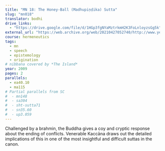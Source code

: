 ```yaml
---
title: "MN 18: The Honey-Ball (Madhupiṇḍika) Sutta"
slug: "mn018"
translator: bodhi
drive_links:
  - "https://drive.google.com/file/d/1HGp3fgNYaMztrkmH2K3FoLnloyzsGg5k"
external_url: "https://web.archive.org/web/20210427052740/http://www.yellowrobe.com/component/content/article/120-majjhima-nikaya/350-mn-18-madhupiika-sutta-the-honeyball.html"
course: hermeneutics
tags:
  - mn
  - speech
  - epistemology
  - origination
# nibbana covered by *The Island*
year: 2009
pages: 2
parallels:
  - ea40.10
  - ma115
# Partial parallels from SC
#  - mn148
#  - sa304
#  - sht-sutta71
#  - sn35.60
#  - up3.059
---
```


Challenged by a brahmin, the Buddha gives a coy and cryptic response about the ending of conflicts. Venerable Kaccāna draws out the detailed implications of this in one of the most insightful and difficult suttas in the canon.
